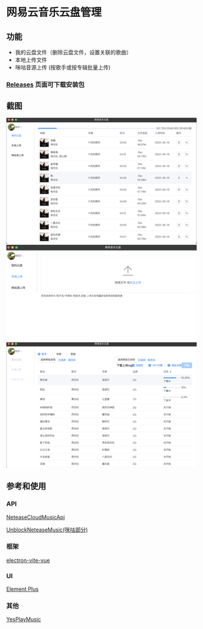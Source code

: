 # 网易云音乐云盘管理
## 功能
* 我的云盘文件（删除云盘文件，设置关联的歌曲）
* 本地上传文件
* 咪咕音源上传  (按歌手或按专辑批量上传)
  
### [Releases](https://github.com/Cinvin/ncm-cloud/releases) 页面可下载安装包

## 截图
![我的云盘](https://raw.githubusercontent.com/Cinvin/ncm-cloud/master/screenshots/MyCloud.png)  
![本地上传](https://raw.githubusercontent.com/Cinvin/ncm-cloud/master/screenshots/LocalUpload.png)
![咪咕上传](https://raw.githubusercontent.com/Cinvin/ncm-cloud/master/screenshots/MiguUpload.png "可上传周杰伦") 

## 参考和使用

### API

[NeteaseCloudMusicApi](https://github.com/Binaryify/NeteaseCloudMusicApi)  

[UnblockNeteaseMusic(咪咕部分)](https://github.com/UnblockNeteaseMusic/server)  

### 框架

[electron-vite-vue](https://github.com/electron-vite/electron-vite-vue)  

### UI
[Element Plus](https://github.com/element-plus/element-plus)  
### 其他
[YesPlayMusic](https://github.com/qier222/YesPlayMusic)  